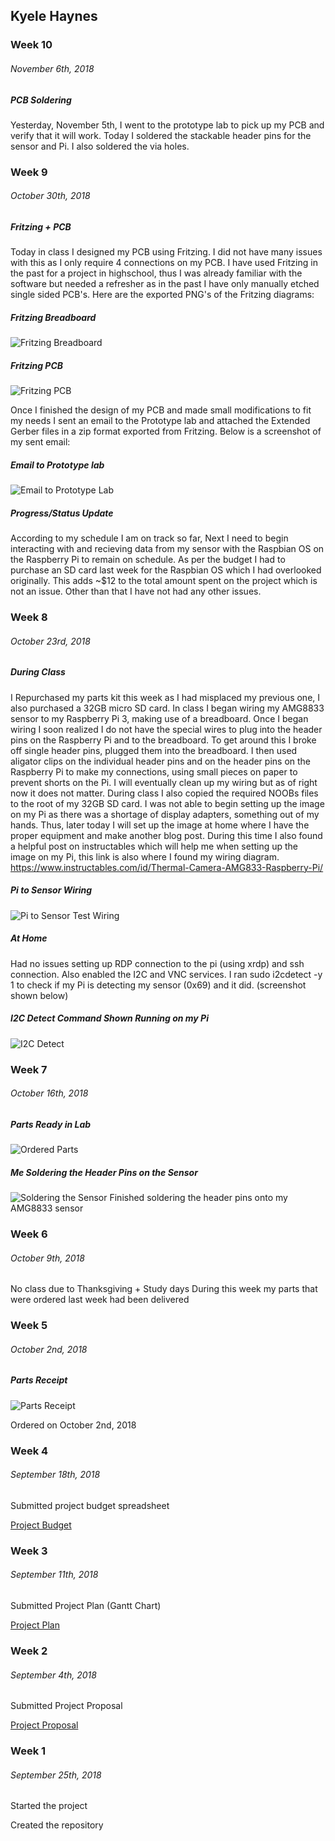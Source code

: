 ## Kyele Haynes

### Week 10
###### November 6th, 2018
##### PCB Soldering 
Yesterday, November 5th, I went to the prototype lab to pick up my PCB and verify that it will work. Today I soldered the stackable header pins for the sensor and Pi. I also soldered the via holes.




### Week 9
###### October 30th, 2018
##### Fritzing + PCB 
Today in class I designed my PCB using Fritzing. I did not have many issues with this as I only require 4 connections on my PCB. I have used Fritzing in the past for a project in highschool, thus I was already familiar with the software but needed a refresher as in the past I have only manually etched single sided PCB's. Here are the exported PNG's of the Fritzing diagrams:

##### Fritzing Breadboard
![Fritzing Breadboard](https://raw.githubusercontent.com/kyelehaynes/CENG317HardwareProject/master/Fritzing%20Files/BreadBoard.png)

##### Fritzing PCB
![Fritzing PCB](https://raw.githubusercontent.com/kyelehaynes/CENG317HardwareProject/master/Fritzing%20Files/PCB.png)

Once I finished the design of my PCB and made small modifications to fit my needs I sent an email to the Prototype lab and attached the Extended Gerber files in a zip format exported from Fritzing. Below is a screenshot of my sent email:

##### Email to Prototype lab
![Email to Prototype Lab](https://raw.githubusercontent.com/kyelehaynes/CENG317HardwareProject/master/documentation/Email%20to%20Prototype%20Lab.PNG)

##### Progress/Status Update
According to my schedule I am on track so far, Next I need to begin interacting with and recieving data from my sensor with the Raspbian OS on the Raspberry Pi to remain on schedule. As per the budget I had to purchase an SD card last week for the Raspbian OS which I had overlooked originally. This adds ~$12 to the total amount spent on the project which is not an issue. Other than that I have not had any other issues.


### Week 8
###### October 23rd, 2018
##### During Class
I Repurchased my parts kit this week as I had misplaced my previous one, I also purchased a 32GB micro SD card. In class I began wiring my AMG8833 sensor to my Raspberry Pi 3, making use of a breadboard. Once I began wiring I soon realized I do not have the special wires to plug into the header pins on the Raspberry Pi and to the breadboard. To get around this I broke off single header pins, plugged them into the breadboard. I then used aligator clips on the individual header pins and on the header pins on the Raspberry Pi to make my connections, using small pieces on paper to prevent shorts on the Pi. I will eventually clean up my wiring but as of right now it does not matter. During class I also copied the required NOOBs files to the root of my 32GB SD card. I was not able to begin setting up the image on my Pi as there was a shortage of display adapters, something out of my hands. Thus, later today I will set up the image at home where I have the proper equipment and make another blog post. During this time I also found a helpful post on instructables which will help me when setting up the image on my Pi, this link is also where I found my wiring diagram. https://www.instructables.com/id/Thermal-Camera-AMG833-Raspberry-Pi/

##### Pi to Sensor Wiring
![Pi to Sensor Test Wiring](https://raw.githubusercontent.com/kyelehaynes/CENG317HardwareProject/master/documentation/Pi%20to%20Sensor%20Wiring.jpg)

##### At Home
Had no issues setting up RDP connection to the pi (using xrdp) and ssh connection. Also enabled the I2C and VNC services. I ran sudo i2cdetect -y 1 to check if my Pi is detecting my sensor (0x69) and it did. (screenshot shown below)

##### I2C Detect Command Shown Running on my Pi
![I2C Detect](https://raw.githubusercontent.com/kyelehaynes/CENG317HardwareProject/master/documentation/I2CDetect.PNG)

### Week 7
###### October 16th, 2018

##### Parts Ready in Lab
![Ordered Parts](https://raw.githubusercontent.com/kyelehaynes/CENG317HardwareProject/master/documentation/Ordered%20Parts.jpg)

##### Me Soldering the Header Pins on the Sensor
![Soldering the Sensor](https://raw.githubusercontent.com/kyelehaynes/CENG317HardwareProject/master/documentation/soldering.jpg)
Finished soldering the header pins onto my AMG8833 sensor

### Week 6
###### October 9th, 2018

No class due to Thanksgiving + Study days
During this week my parts that were ordered last week had been delivered

### Week 5
###### October 2nd, 2018

##### Parts Receipt
![Parts Receipt](https://raw.githubusercontent.com/kyelehaynes/CENG317HardwareProject/master/documentation/Parts%20Receipt.png)

Ordered on October 2nd, 2018

### Week 4
###### September 18th, 2018

Submitted project budget spreadsheet

[Project Budget](https://github.com/kyelehaynes/CENG317HardwareProject/blob/master/documentation/Project%20Budget.xlsx)

### Week 3
###### September 11th, 2018

Submitted Project Plan (Gantt Chart)

[Project Plan](https://github.com/kyelehaynes/CENG317HardwareProject/blob/master/documentation/CENG317ProjectSchedule.mpp)

### Week 2
###### September 4th, 2018

Submitted Project Proposal

[Project Proposal](https://github.com/kyelehaynes/CENG317HardwareProject/blob/master/documentation/ProposalContentStudentNameRev02.xlsx)

### Week 1
###### September 25th, 2018

Started the project

Created the repository
